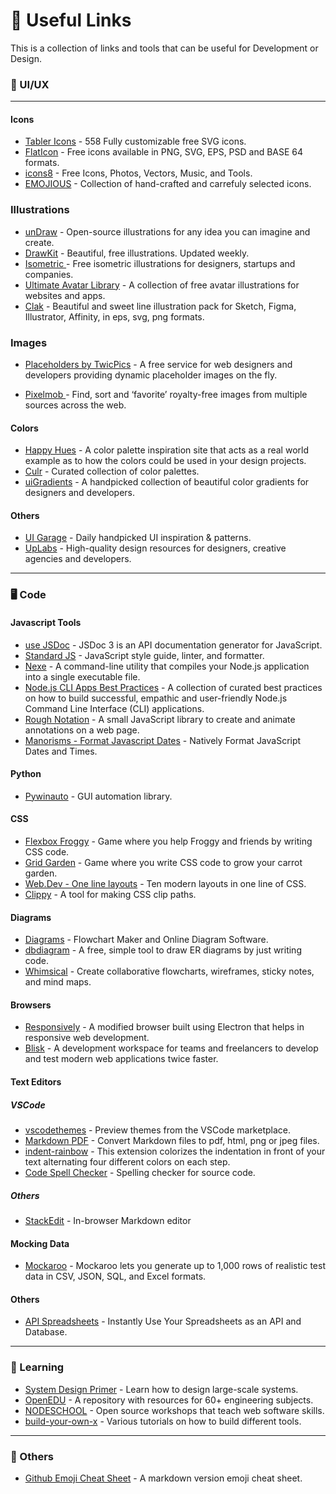 # :link: Useful Links

This is a collection of links and tools that can be useful for Development or Design. 

### :art: UI/UX

***
#### Icons
- [Tabler Icons](https://tablericons.com) - 558 Fully customizable free SVG icons.
- [FlatIcon](https://www.flaticon.com/) - Free icons available in PNG, SVG, EPS, PSD and BASE 64 formats.
- [icons8](https://icons8.com/) - Free Icons, Photos, Vectors, Music, and Tools.
- [EMOJIOUS](https://www.emojious.com/) - Collection of hand-crafted and carrefuly selected icons. 

### Illustrations
- [unDraw](https://undraw.co) - Open-source illustrations for any idea you can imagine and create.
- [DrawKit](https://www.drawkit.io/) - Beautiful, free illustrations. Updated weekly.
- [Isometric ](https://isometric.online/) - Free isometric illustrations for designers, startups and companies.
- [Ultimate Avatar Library](https://limitlessdesigns.io/avatar-illustrations/) - A collection of free avatar illustrations for websites and apps.
- [Clak](https://www.ls.graphics/illustrations/clak) - Beautiful and sweet line illustration pack for Sketch, Figma, Illustrator, Affinity, in eps, svg, png formats.

### Images
- [Placeholders by TwicPics](https://discover.twicpics.com/en/placeholder) - A free service for web designers and developers providing dynamic placeholder images on the fly.

- [Pixelmob ](https://pixelmob.co/) - Find, sort and ‘favorite’ royalty-free images from multiple sources across the web.

#### Colors
- [Happy Hues](https://www.happyhues.co/) - A color palette inspiration site that acts as a real world example as to how the colors could be used in your design projects.
- [Culr](https://www.culrs.com/) - Curated collection of color palettes. 
- [uiGradients](https://uigradients.com/) - A handpicked collection of beautiful color gradients for designers and developers.


#### Others
- [UI Garage](https://uigarage.net/) - Daily handpicked UI inspiration & patterns.
- [UpLabs](https://www.uplabs.com/) - High-quality design resources for designers, creative agencies and developers.

***
### :desktop_computer: Code


#### Javascript Tools
- [use JSDoc](https://jsdoc.app/index.html) - JSDoc 3 is an API documentation generator for JavaScript.
- [Standard JS](https://standardjs.com/) - JavaScript style guide, linter, and formatter.
- [Nexe](https://github.com/nexe/nexe) - A command-line utility that compiles your Node.js application into a single executable file.
- [Node.js CLI Apps Best Practices](https://github.com/lirantal/nodejs-cli-apps-best-practices) - A collection of curated best practices on how to build successful, empathic and user-friendly Node.js Command Line Interface (CLI) applications.
- [Rough Notation](https://roughnotation.com/) - A small JavaScript library to create and animate annotations on a web page.
- [Manorisms - Format Javascript Dates](https://elijahmanor.com/format-js-dates-and-times) - Natively Format JavaScript Dates and Times.

#### Python
- [Pywinauto](http://pywinauto.github.io/) - GUI automation library.

#### CSS
- [Flexbox Froggy](https://flexboxfroggy.com/) - Game where you help Froggy and friends by writing CSS code.
- [Grid Garden](https://cssgridgarden.com/) - Game where you write CSS code to grow your carrot garden.
- [Web.Dev - One line layouts](https://web.dev/one-line-layouts/) - Ten modern layouts in one line of CSS.
- [Clippy](https://bennettfeely.com/clippy/) - A tool for making CSS clip paths.

#### Diagrams
- [Diagrams](https://app.diagrams.net/) - Flowchart Maker and Online Diagram Software.
- [dbdiagram](https://dbdiagram.io/home) - A free, simple tool to draw ER diagrams by just writing code.
- [Whimsical](https://whimsical.com/) - Create collaborative flowcharts, wireframes, sticky notes, and mind maps.

#### Browsers 
- [Responsively](https://responsively.app/) - A modified browser built using Electron that helps in responsive web development.
- [Blisk](https://blisk.io/) - A development workspace for teams and freelancers to develop and test modern web applications twice faster.

#### Text Editors


##### VSCode
- [vscodethemes](https://vscodethemes.com/) - Preview themes from the VSCode marketplace.
- [Markdown PDF](https://marketplace.visualstudio.com/items?itemName=yzane.markdown-pdf) -  Convert Markdown files to pdf, html, png or jpeg files.
- [indent-rainbow](https://marketplace.visualstudio.com/items?itemName=oderwat.indent-rainbow) - This extension colorizes the indentation in front of your text alternating four different colors on each step.
- [Code Spell Checker](https://marketplace.visualstudio.com/items?itemName=streetsidesoftware.code-spell-checker) - Spelling checker for source code.

##### Others

- [StackEdit](https://stackedit.io/) - In-browser Markdown editor

#### Mocking Data
- [Mockaroo](https://mockaroo.com/) - Mockaroo lets you generate up to 1,000 rows of realistic test data in CSV, JSON, SQL, and Excel formats.

#### Others
- [API Spreadsheets](https://apispreadsheets.com/) - Instantly Use Your Spreadsheets as an API and Database.


***
### :open_book: Learning

- [System Design Primer](https://github.com/donnemartin/system-design-primer) - Learn how to design large-scale systems.
- [OpenEDU](https://github.com/marwahmanbir/OpenEDU) - A repository with resources for 60+ engineering subjects.
- [NODESCHOOL](https://nodeschool.io/) - Open source workshops that teach web software skills.
- [build-your-own-x](https://github.com/danistefanovic/build-your-own-x) - Various tutorials on how to build different tools.

***
### :round_pushpin: Others
- [Github Emoji Cheat Sheet](https://github.com/ikatyang/emoji-cheat-sheet) - A markdown version emoji cheat sheet.
